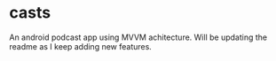 # casts
An android podcast app using MVVM achitecture. Will be updating the readme as I keep adding new features.

